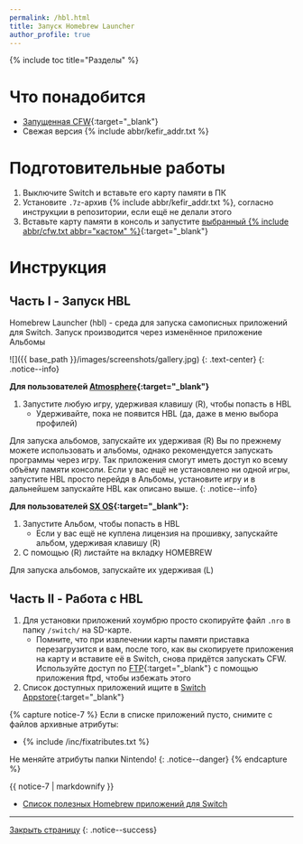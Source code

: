 ```yaml
---
permalink: /hbl.html
title: Запуск Homebrew Launcher
author_profile: true
---
```

{% include toc title="Разделы" %}

# Что понадобится

* [Запущенная CFW](cfw){:target="_blank"}
* Свежая версия {% include abbr/kefir_addr.txt %}
# Подготовительные работы

1. Выключите Switch и вставьте его карту памяти в ПК 
1. Установите `.7z`-архив {% include abbr/kefir_addr.txt %}, согласно инструкции в репозитории, если ещё не делали этого
1. Вставьте карту памяти в консоль и запустите [выбранный {% include abbr/cfw.txt abbr="кастом" %}](cfw){:target="_blank"}

# Инструкция

## Часть I - Запуск HBL

Homebrew Launcher (hbl) - среда для запуска самописных приложений для Switch. Запуск производится через изменённое приложение Альбомы

![]({{ base_path }}/images/screenshots/gallery.jpg) 
{: .text-center}
{: .notice--info}

**Для пользователей [Atmosphere](atmos){:target="_blank"}**
1. Запустите любую игру, удерживая клавишу (R), чтобы попасть в HBL
    * Удерживайте, пока не появится HBL (да, даже в меню выбора профилей)
    

Для запуска альбомов, запускайте их удерживая (R)
Вы по прежнему можете использовать и альбомы, однако рекомендуется запускать программы через игру. Так приложения смогут иметь доступ ко всему объёму памяти консоли. Если у вас ещё не установлено ни одной игры, запустите HBL просто перейдя в Альбомы, установите игру и в дальнейшем запускайте HBL как описано выше. 
{: .notice--info}

**Для пользователей [SX OS](cfw#sx-os){:target="_blank"}:**
1. Запустите Альбом, чтобы попасть в HBL
    * Если у вас ещё не куплена лицензия на прошивку, запускайте альбом, удерживая клавишу (R)
1. С помощью (R) листайте на вкладку HOMEBREW 

Для запуска альбомов, запускайте их удерживая (L)

## Часть II - Работа с HBL

1. Для установки приложений хоумбрю просто скопируйте файл `.nro` в папку `/switch/` на SD-карте.
	* Помните, что при извлечении карты памяти приставка перезагрузится и вам, после того, как вы скопируете приложения на карту и вставите её в Switch, снова придётся запускать CFW. Используйте доступ по [FTP](ftp){:target="_blank"} с помощью приложения ftpd, чтобы избежать этого
1. Список доступных приложений ищите в [Switch Appstore](https://www.switchbru.com/appstore/#/){:target="_blank"}

{% capture notice-7 %}
Если в списке приложений пусто, снимите с файлов архивные атрибуты: 

* {% include /inc/fixatributes.txt %}

Не меняйте атрибуты папки Nintendo!
{: .notice--danger}
{% endcapture %}

<div class="notice--warning">{{ notice-7 | markdownify }}</div>

* [Список полезных Homebrew приложений для Switch](https://vk.com/@pg_testing-homebrew-apps-for-switch)

___

[Закрыть страницу](javascript:window.close();)
{: .notice--success}